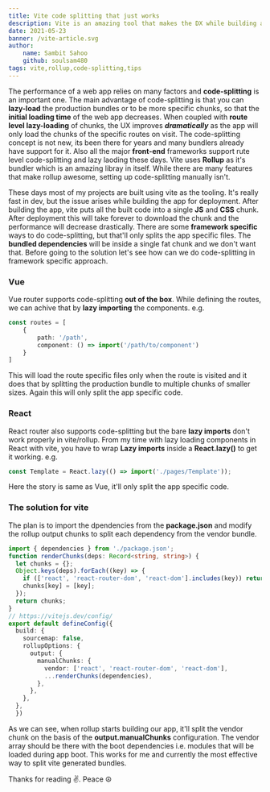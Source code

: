 ```yaml
---
title: Vite code splitting that just works
description: Vite is an amazing tool that makes the DX while building apps a lot better. While vite brings pre-configured and optimized build setup with rollup, code-splitting isn't setup effectively. In this article we are going to discuss how to code-split vite powered apps effectively.
date: 2021-05-23
banner: /vite-article.svg
author: 
    name: Sambit Sahoo
    github: soulsam480  
tags: vite,rollup,code-splitting,tips
---
```

The performance of a web app relies on many factors and **code-splitting** is an important one. The main advantage of code-splitting is that you can **lazy-load** the production bundles or to be more specific chunks, so that the **initial loading time** of the web app decreases. When coupled with **route level lazy-loading** of chunks, the UX improves **_dramatically_** as the app will only load the chunks of the specific routes on visit. The code-splitting concept is not new, its been there for years and many bundlers already have support for it. Also all the major **front-end** frameworks support rute level code-splitting and lazy laoding these days. Vite uses **Rollup** as it's bundler which is an amazing libray in itself. While there are many features that make rollup awesome, setting up code-splitting manually isn't.

These days most of my projects are built using vite as the tooling. It's really fast in dev, but the issue arises while building the app for deployment. After building the app, vite puts all the built code into a single **JS** and **CSS** chunk. After deployment this will take forever to download the chunk and the performance will decrease drastically. There are some **framework specific** ways to do code-splitting, but that'll only splits the app specific files. The **bundled dependencies** will be inside a single fat chunk and we don't want that. Before going to the solution let's see how can we do code-splitting in framework specific approach.

### Vue

Vue router supports code-splitting **out of the box**. While defining the routes, we can achive that by **lazy importing** the components. e.g.

```ts
const routes = [
    {
        path: '/path',
        component: () => import('/path/to/component')
    }
]
```
This will load the route specific files only when the route is visited and it does that by splitting the production bundle to multiple chunks of smaller sizes. Again this will only split the app specific code.

### React

React router also supports code-splitting but the bare **lazy imports** don't work properly in vite/rollup. From my time with lazy loading components in React with vite, you have to wrap **Lazy imports** inside a **React.lazy()** to get it working. e.g.

 ```js
 const Template = React.lazy(() => import('./pages/Template'));
 ```
Here the story is same as Vue, it'll only split the app specific code. 

### The solution for vite
The plan is to import the dpendencies from the **package.json** and modify the rollup output chunks to split each dependency from the vendor bundle.    
```ts
import { dependencies } from './package.json';
function renderChunks(deps: Record<string, string>) {
  let chunks = {};
  Object.keys(deps).forEach((key) => {
    if (['react', 'react-router-dom', 'react-dom'].includes(key)) return;
    chunks[key] = [key];
  });
  return chunks;
}
// https://vitejs.dev/config/
export default defineConfig({
  build: {
    sourcemap: false,
    rollupOptions: {
      output: {
        manualChunks: {
          vendor: ['react', 'react-router-dom', 'react-dom'],
          ...renderChunks(dependencies),
        },
      },
    },
  },
  })
  ```
As we can see, when rollup starts building our app, it'll split the vendor chunk on the basis of the **output.manualChunks** configuration. The vendor array should be there with the boot dependencies i.e. modules that will be loaded during app boot. This works for me and currently the most effective way to split vite generated bundles.

Thanks for reading ✌️. Peace ☮️
